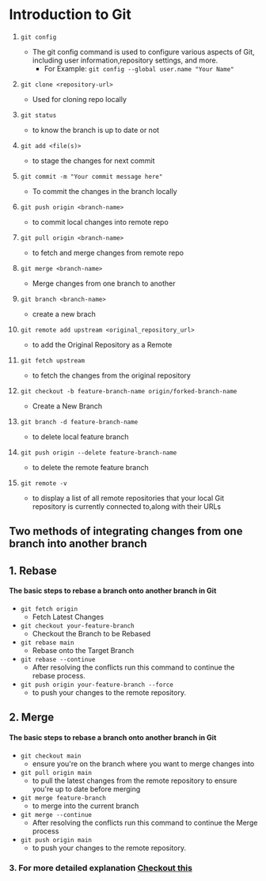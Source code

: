 # Introduction to Git

1. `git config`

   - The git config command is used to configure various aspects of Git, including user information,repository settings, and more.
     - For Example:
       `git config --global user.name "Your Name"`

2. `git clone <repository-url>`

   - Used for cloning repo locally

3. `git status`

   - to know the branch is up to date or not

4. `git add <file(s)> `

   - to stage the changes for next commit

5. `git commit -m "Your commit message here"`

   - To commit the changes in the branch locally

6. `git push origin <branch-name>`

   - to commit local changes into remote repo

7. `git pull origin <branch-name>`

   - to fetch and merge changes from remote repo

8. `git merge <branch-name>`

   - Merge changes from one branch to another

9. `git branch <branch-name>`

   - create a new brach

10. `git remote add upstream <original_repository_url>`

    - to add the Original Repository as a Remote

11. `git fetch upstream`

    - to fetch the changes from the original repository

12. `git checkout -b feature-branch-name origin/forked-branch-name`

    - Create a New Branch

13. `git branch -d feature-branch-name`

    - to delete local feature branch

14. `git push origin --delete feature-branch-name`

    - to delete the remote feature branch

15. `git remote -v`
    - to display a list of all remote repositories that your local Git repository is currently connected to,along with their URLs

## Two methods of integrating changes from one branch into another branch

## 1. Rebase

#### The basic steps to rebase a branch onto another branch in Git

- `git fetch origin`
  - Fetch Latest Changes
- `git checkout your-feature-branch`
  - Checkout the Branch to be Rebased
- `git rebase main`
  - Rebase onto the Target Branch
- `git rebase --continue`
  - After resolving the conflicts run this command to continue the rebase process.
- `git push origin your-feature-branch --force`
  - to push your changes to the remote repository.

## 2. Merge

#### The basic steps to rebase a branch onto another branch in Git

- `git checkout main`
  - ensure you're on the branch where you want to merge changes into
- `git pull origin main`
  - to pull the latest changes from the remote repository to ensure you're up to date before merging
- `git merge feature-branch`
  - to merge into the current branch
- `git merge --continue`
  - After resolving the conflicts run this command to continue the Merge process
- `git push origin main`
  - to push your changes to the remote repository.

### 3. For more detailed explanation [Checkout this](https://www.atlassian.com/git/tutorials/merging-vs-rebasing)
